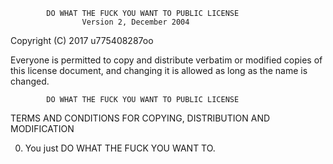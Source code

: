             DO WHAT THE FUCK YOU WANT TO PUBLIC LICENSE
                    Version 2, December 2004

 Copyright (C) 2017 u775408287oo

 Everyone is permitted to copy and distribute verbatim or modified
 copies of this license document, and changing it is allowed as long
 as the name is changed.

            DO WHAT THE FUCK YOU WANT TO PUBLIC LICENSE
   TERMS AND CONDITIONS FOR COPYING, DISTRIBUTION AND MODIFICATION

  0. You just DO WHAT THE FUCK YOU WANT TO.
